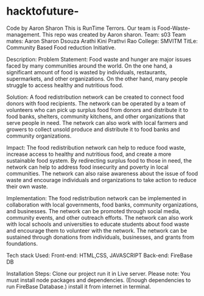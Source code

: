 # hacktofuture-
Code by Aaron Sharon
This is RunTime Terrors. Our team is Food-Waste-management.
This repo was created by Aaron sharon.
Team: s03
Team mates: Aaron Sharon Dsouza
Arathi Kini
Prathvi Rao
College: SMVITM
TitLe: Community Based Food reduction Initiative.


Description: 
Problem Statement: Food waste and hunger are major issues faced by many communities around 
the world. On the one hand, a significant amount of food is wasted by individuals, restaurants,
supermarkets, and other organizations. On the other hand, many people struggle to access healthy 
and nutritious food.

Solution: A food redistribution network can be created to connect food donors with food recipients. 
The network can be operated by a team of volunteers who can pick up surplus food from donors and 
distribute it to food banks, shelters, community kitchens, and other organizations that serve people 
in need. The network can also work with local farmers and growers to collect unsold produce and 
distribute it to food banks and community organizations.

Impact: The food redistribution network can help to reduce food waste, increase access to healthy 
and nutritious food, and create a more sustainable food system. By redirecting surplus food to those 
in need, the network can help to address food insecurity and poverty in local communities. The 
network can also raise awareness about the issue of food waste and encourage individuals and 
organizations to take action to reduce their own waste.

Implementation: The food redistribution network can be implemented in collaboration with local 
governments, food banks, community organizations, and businesses. The network can be promoted 
through social media, community events, and other outreach efforts. The network can also work 
with local schools and universities to educate students about food waste and encourage them to 
volunteer with the network. The network can be sustained through donations from individuals, 
businesses, and grants from foundations.

Tech stack Used: 
Front-end: HTML,CSS, JAVASCRIPT
Back-end: FireBase DB

Installation Steps:
Clone our project
run it in Live server.
Please note: You must install node packages and dependencies.
(Enough dependencies to run FireBase Database.)
install it from internet in terminal.

